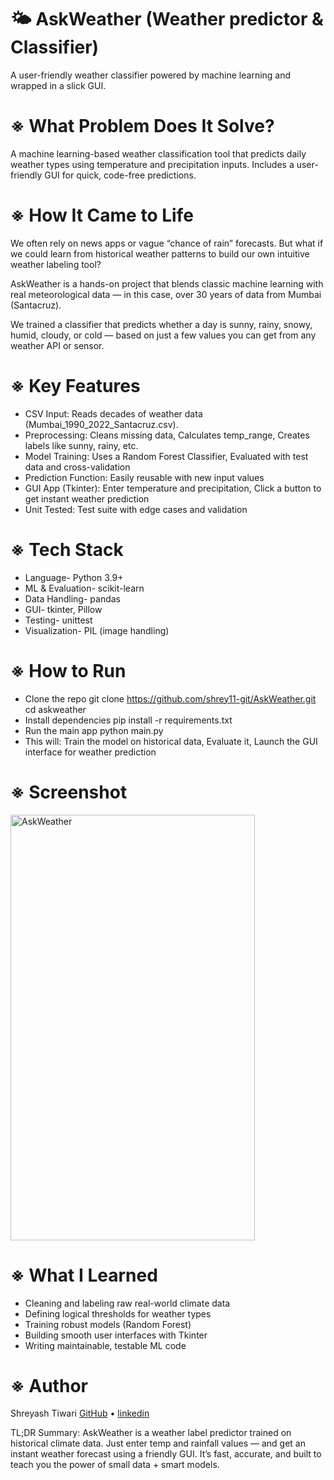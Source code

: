 # 🌤️ AskWeather (Weather predictor & Classifier)
A user-friendly weather classifier powered by machine learning and wrapped in a slick GUI.

# ※ What Problem Does It Solve?
A machine learning-based weather classification tool that predicts daily weather types using temperature and precipitation inputs. Includes a user-friendly GUI for quick, code-free predictions.

# ※ How It Came to Life
We often rely on news apps or vague “chance of rain” forecasts. But what if we could learn from historical weather patterns to build our own intuitive weather labeling tool?

AskWeather is a hands-on project that blends classic machine learning with real meteorological data — in this case, over 30 years of data from Mumbai (Santacruz).

We trained a classifier that predicts whether a day is sunny, rainy, snowy, humid, cloudy, or cold — based on just a few values you can get from any weather API or sensor.

# ※ Key Features
- CSV Input: Reads decades of weather data (Mumbai_1990_2022_Santacruz.csv).
- Preprocessing:
Cleans missing data, 
Calculates temp_range, 
Creates labels like sunny, rainy, etc.
- Model Training:
Uses a Random Forest Classifier, 
Evaluated with test data and cross-validation
- Prediction Function:
Easily reusable with new input values
- GUI App (Tkinter):
Enter temperature and precipitation, 
Click a button to get instant weather prediction
- Unit Tested:
Test suite with edge cases and validation

# ※ Tech Stack
- Language- Python 3.9+
- ML & Evaluation- scikit-learn
- Data Handling- pandas
- GUI- tkinter, Pillow
- Testing- unittest
- Visualization- PIL (image handling)

# ※ How to Run
- Clone the repo
git clone https://github.com/shrey11-git/AskWeather.git
cd askweather
- Install dependencies
pip install -r requirements.txt
- Run the main app
python main.py
- This will:
Train the model on historical data, 
Evaluate it, 
Launch the GUI interface for weather prediction

# ※ Screenshot
<img width="391" height="681" alt="AskWeather" src="https://github.com/user-attachments/assets/2ff91a88-25ea-4f13-9693-5067a5841ef6" />

# ※ What I Learned
- Cleaning and labeling raw real-world climate data
- Defining logical thresholds for weather types
- Training robust models (Random Forest)
- Building smooth user interfaces with Tkinter
- Writing maintainable, testable ML code

# ※ Author
Shreyash Tiwari
[ GitHub](https://github.com/shrey11-git) • [linkedin](http://www.linkedin.com/in/shreyashtiwari-csbs)

TL;DR Summary: 
AskWeather is a weather label predictor trained on historical climate data.
Just enter temp and rainfall values — and get an instant weather forecast using a friendly GUI.
It’s fast, accurate, and built to teach you the power of small data + smart models.

